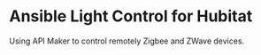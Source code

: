 # Ansible Light Control for Hubitat

Using API Maker to control remotely Zigbee and ZWave devices. 

